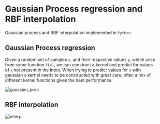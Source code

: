 # Gaussian Process regression and RBF interpolation

Gaussian process and RBF interpolation implemented in `Python`.

## Gaussian Process regression

Given a random set of samples `x`, and their respective values `y`, which arise from some function `f(x)`, we can construct a kernel and predict for values of `x` not present in the input. When trying to predict values for `x` with gaussian a kernel needs to be constructed with great care, often a mix of different kernel functions gives the best performance.

![gaussian_proc](https://user-images.githubusercontent.com/50104866/168268451-7ada21a5-d947-4062-a1d1-148111e6e625.png)


## RBF interpolation

![interp](https://user-images.githubusercontent.com/50104866/168268460-01549a0a-a511-4134-91bc-c199546efb39.png)
